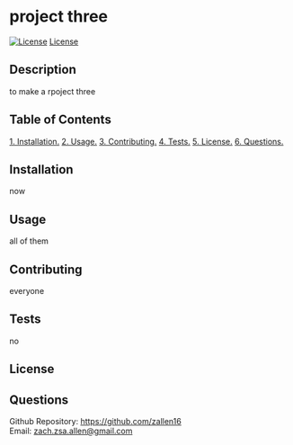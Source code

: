 # project three
[![License](https://img.shields.io/badge/License-MIT-green.svg)](https://choosealicense.com/licenses/MIT)
[License](#License)
## Description
to make a rpoject three
## Table of Contents
[1. Installation.](#installation)
[2. Usage.](#usage)
[3. Contributing.](#contributing)
[4. Tests.](#tests)
[5. License.](#license)
[6. Questions.](#questions)

<a name="installation"></a>
## Installation
now

<a name="usage"></a>
## Usage
all of them

<a name="contributing"></a>
## Contributing
everyone

<a name="tests"></a>
## Tests
no

<a name="license"></a>
## License

<a name="questions"></a>
## Questions 
Github Repository: https://github.com/zallen16 <br>
Email: zach.zsa.allen@gmail.com
